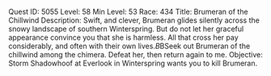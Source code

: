Quest ID: 5055
Level: 58
Min Level: 53
Race: 434
Title: Brumeran of the Chillwind
Description: Swift, and clever, Brumeran glides silently across the snowy landscape of southern Winterspring. But do not let her graceful appearance convince you that she is harmless. All that cross her pay considerably, and often with their own lives.$B$BSeek out Brumeran of the chillwind among the chimera. Defeat her, then return again to me.
Objective: Storm Shadowhoof at Everlook in Winterspring wants you to kill Brumeran.
